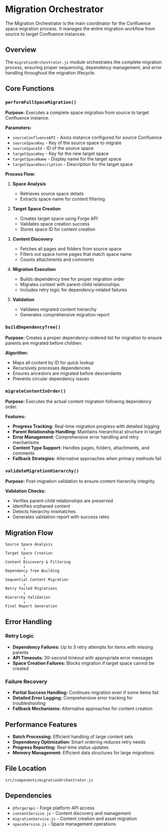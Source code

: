 # Migration Orchestrator

The Migration Orchestrator is the main coordinator for the Confluence space migration process. It manages the entire migration workflow from source to target Confluence instances.

## Overview

The `migrationOrchestrator.js` module orchestrates the complete migration process, ensuring proper sequencing, dependency management, and error handling throughout the migration lifecycle.

## Core Functions

### `performFullSpaceMigration()`

**Purpose:** Executes a complete space migration from source to target Confluence instance.

**Parameters:**
- `sourceConfluenceAPI` - Axios instance configured for source Confluence
- `sourceSpaceKey` - Key of the source space to migrate
- `sourceSpaceId` - ID of the source space 
- `targetSpaceKey` - Key for the new target space
- `targetSpaceName` - Display name for the target space
- `targetSpaceDescription` - Description for the target space

**Process Flow:**

1. **Space Analysis**
   - Retrieves source space details
   - Extracts space name for content filtering

2. **Target Space Creation**
   - Creates target space using Forge API
   - Validates space creation success
   - Stores space ID for content creation

3. **Content Discovery**
   - Fetches all pages and folders from source space
   - Filters out space home pages that match space name
   - Counts attachments and comments

4. **Migration Execution**
   - Builds dependency tree for proper migration order
   - Migrates content with parent-child relationships
   - Includes retry logic for dependency-related failures

5. **Validation**
   - Validates migrated content hierarchy
   - Generates comprehensive migration report

### `buildDependencyTree()`

**Purpose:** Creates a proper dependency-ordered list for migration to ensure parents are migrated before children.

**Algorithm:**
- Maps all content by ID for quick lookup
- Recursively processes dependencies
- Ensures ancestors are migrated before descendants
- Prevents circular dependency issues

### `migrateContentInOrder()`

**Purpose:** Executes the actual content migration following dependency order.

**Features:**
- **Progress Tracking:** Real-time migration progress with detailed logging
- **Parent Relationship Handling:** Maintains hierarchical structure in target
- **Error Management:** Comprehensive error handling and retry mechanisms
- **Content Type Support:** Handles pages, folders, attachments, and comments
- **Fallback Strategies:** Alternative approaches when primary methods fail

### `validateMigrationHierarchy()`

**Purpose:** Post-migration validation to ensure content hierarchy integrity.

**Validation Checks:**
- Verifies parent-child relationships are preserved
- Identifies orphaned content
- Detects hierarchy mismatches
- Generates validation report with success rates

## Migration Flow

```
Source Space Analysis
        ↓
Target Space Creation
        ↓
Content Discovery & Filtering
        ↓
Dependency Tree Building
        ↓
Sequential Content Migration
        ↓
Retry Failed Migrations
        ↓
Hierarchy Validation
        ↓
Final Report Generation
```

## Error Handling

### Retry Logic
- **Dependency Failures:** Up to 3 retry attempts for items with missing parents
- **API Timeouts:** 30-second timeout with appropriate error messages
- **Space Creation Failures:** Blocks migration if target space cannot be created

### Failure Recovery
- **Partial Success Handling:** Continues migration even if some items fail
- **Detailed Error Logging:** Comprehensive error tracking for troubleshooting
- **Fallback Mechanisms:** Alternative approaches for content creation

## Performance Features

- **Batch Processing:** Efficient handling of large content sets
- **Dependency Optimization:** Smart ordering reduces retry needs
- **Progress Reporting:** Real-time status updates
- **Memory Management:** Efficient data structures for large migrations

## File Location
`src/components/migrationOrchestrator.js`

## Dependencies
- `@forge/api` - Forge platform API access
- `contentService.js` - Content discovery and management
- `migrationService.js` - Content creation and asset migration
- `spaceService.js` - Space management operations